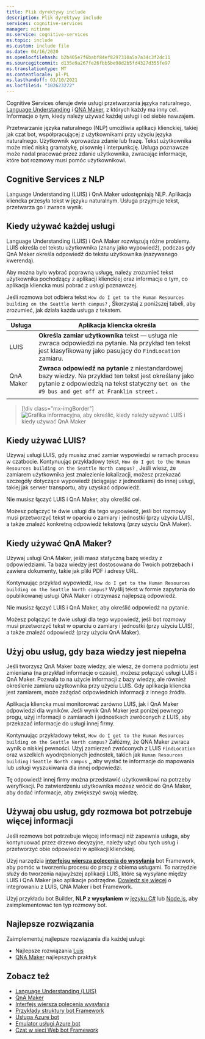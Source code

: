 ```yaml
---
title: Plik dyrektywy include
description: Plik dyrektywy include
services: cognitive-services
manager: nitinme
ms.service: cognitive-services
ms.topic: include
ms.custom: include file
ms.date: 04/16/2020
ms.openlocfilehash: b2b405e7f6babf84ef8297310a5a7a34c3f2dc11
ms.sourcegitcommit: d135e9a267fe26fbb5be98d2b5fd4327d355fe97
ms.translationtype: MT
ms.contentlocale: pl-PL
ms.lasthandoff: 03/10/2021
ms.locfileid: "102623272"
---
```

Cognitive Services oferuje dwie usługi przetwarzania języka naturalnego, [Language Understanding](../luis/what-is-luis.md) i [QNA Maker](../qnamaker/overview/overview.md), z których każdy ma inny cel. Informacje o tym, kiedy należy używać każdej usługi i od siebie nawzajem.

Przetwarzanie języka naturalnego (NLP) umożliwia aplikacji klienckiej, takiej jak czat bot, współpracującej z użytkownikami przy użyciu języka naturalnego. Użytkownik wprowadza zdanie lub frazę. Tekst użytkownika może mieć niską gramatykę, pisownię i interpunkcję. Usługa poznawcze może nadal pracować przez zdanie użytkownika, zwracając informacje, które bot rozmowy musi pomóc użytkownikowi.

## <a name="cognitive-services-with-nlp"></a>Cognitive Services z NLP

Language Understanding (LUIS) i QnA Maker udostępniają NLP. Aplikacja kliencka przesyła tekst w języku naturalnym. Usługa przyjmuje tekst, przetwarza go i zwraca wynik.

## <a name="when-to-use-each-service"></a>Kiedy używać każdej usługi

Language Understanding (LUIS) i QnA Maker rozwiązują różne problemy. LUIS określa cel tekstu użytkownika (znany jako wypowiedź), podczas gdy QnA Maker określa odpowiedź do tekstu użytkownika (nazywanego kwerendą).

Aby można było wybrać poprawną usługę, należy zrozumieć tekst użytkownika pochodzący z aplikacji klienckiej oraz informacje o tym, co aplikacja kliencka musi pobrać z usługi poznawczej.

Jeśli rozmowa bot odbiera tekst `How do I get to the Human Resources building on the Seattle North campus?` , Skorzystaj z poniższej tabeli, aby zrozumieć, jak działa każda usługa z tekstem.

|Usługa|Aplikacja kliencka określa|
|--|--|
|LUIS|**Określa zamiar użytkownika** tekst — usługa nie zwraca odpowiedzi na pytanie. Na przykład ten tekst jest klasyfikowany jako pasujący do `FindLocation` zamiaru.<br>|
|QnA Maker|**Zwraca odpowiedź na pytanie** z niestandardowej bazy wiedzy. Na przykład ten tekst jest określany jako pytanie z odpowiedzią na tekst statyczny  `Get on the #9 bus and get off at Franklin street` .|
|||

> [!div class="mx-imgBorder"]
> ![Grafika informacyjna, aby określić, kiedy należy używać LUIS i kiedy używać QnA Maker](./luis-qna-maker-together-decision.png)

## <a name="when-do-you-use-luis"></a>Kiedy używać LUIS?

Używaj usługi LUIS, gdy musisz znać zamiar wypowiedzi w ramach procesu w czatbocie. Kontynuując przykładowy tekst, `How do I get to the Human Resources building on the Seattle North campus?` , Jeśli wiesz, że zamiarem użytkownika jest znalezienie lokalizacji, możesz przekazać szczegóły dotyczące wypowiedź (ściągając z jednostkami) do innej usługi, takiej jak serwer transportu, aby uzyskać odpowiedź.

Nie musisz łączyć LUIS i QnA Maker, aby określić cel.

Możesz połączyć te dwie usługi dla tego wypowiedź, jeśli bot rozmowy musi przetworzyć tekst w oparciu o zamiary i jednostki (przy użyciu LUIS), a także znaleźć konkretną odpowiedź tekstową (przy użyciu QnA Maker).

## <a name="when-do-you-use-qna-maker"></a>Kiedy używać QnA Maker?

Używaj usługi QnA Maker, jeśli masz statyczną bazę wiedzy z odpowiedziami. Ta baza wiedzy jest dostosowana do Twoich potrzebach i zawiera dokumenty, takie jak pliki PDF i adresy URL.

Kontynuując przykład wypowiedź, `How do I get to the Human Resources building on the Seattle North campus?` Wyślij tekst w formie zapytania do opublikowanej usługi QNA Maker i otrzymasz najlepszą odpowiedź.

Nie musisz łączyć LUIS i QnA Maker, aby określić odpowiedź na pytanie.

Możesz połączyć te dwie usługi dla tego wypowiedź, jeśli bot rozmowy musi przetworzyć tekst w oparciu o zamiary i jednostki (przy użyciu LUIS), a także znaleźć odpowiedź (przy użyciu QnA Maker).

## <a name="use-both-services-when-your-knowledge-base-is-incomplete"></a>Użyj obu usług, gdy baza wiedzy jest niepełna

Jeśli tworzysz QnA Maker bazę wiedzy, ale wiesz, że domena podmiotu jest zmieniana (na przykład informacje o czasie), możesz połączyć usługi LUIS i QnA Maker. Pozwala to na użycie informacji z bazy wiedzy, ale również określenie zamiaru użytkownika przy użyciu LUIS. Gdy aplikacja kliencka jest zamiarem, może zażądać odpowiednich informacji z innego źródła.

Aplikacja kliencka musi monitorować zarówno LUIS, jak i QnA Maker odpowiedzi dla wyników. Jeśli wynik QnA Maker jest poniżej pewnego progu, użyj informacji o zamiarach i jednostkach zwróconych z LUIS, aby przekazać informacje do usługi innej firmy.

Kontynuując przykładowy tekst, `How do I get to the Human Resources building on the Seattle North campus?` Załóżmy, że QNA Maker zwraca wynik o niskiej pewności. Użyj zamierzeń zwróconych z LUIS `FindLocation` oraz wszelkich wyodrębnionych jednostek, takich jak `Human Resources building` i `Seattle North campus` ,, aby wysłać te informacje do mapowania lub usługi wyszukiwania dla innej odpowiedzi.

Tę odpowiedź innej firmy można przedstawić użytkownikowi na potrzeby weryfikacji. Po zatwierdzeniu użytkownika możesz wrócić do QnA Maker, aby dodać informacje, aby zwiększyć swoją wiedzę.

## <a name="use-both-services-when-your-chat-bot-needs-more-information"></a>Używaj obu usług, gdy rozmowa bot potrzebuje więcej informacji

Jeśli rozmowa bot potrzebuje więcej informacji niż zapewnia usługa, aby kontynuować przez drzewo decyzyjne, należy użyć obu tych usług i przetworzyć obie odpowiedzi w aplikacji klienckiej.

Użyj narzędzia **[interfejsu wiersza polecenia do wysyłania](https://github.com/Microsoft/botbuilder-tools/tree/master/packages/Dispatch)** bot Framework, aby pomóc w tworzeniu procesu do pracy z obiema usługami. To narzędzie służy do tworzenia najwyższej aplikacji LUIS, które są wysyłane między LUIS i QnA Maker jako aplikacje podrzędne. [Dowiedz się więcej](/azure/bot-service/bot-builder-tutorial-dispatch?tabs=cs) o integrowaniu z LUIS, QNA Maker i bot Framework.

Użyj przykładu bot Builder, **NLP z wysyłaniem** w [języku C#](https://github.com/microsoft/BotBuilder-Samples/tree/master/samples/csharp_dotnetcore/14.nlp-with-dispatch) lub [Node.js](https://github.com/microsoft/BotBuilder-Samples/tree/master/samples/javascript_nodejs/14.nlp-with-dispatch), aby zaimplementować ten typ rozmowy bot.

## <a name="best-practices"></a>Najlepsze rozwiązania

Zaimplementuj najlepsze rozwiązania dla każdej usługi:

* Najlepsze rozwiązania [Luis](../luis/luis-concept-best-practices.md)
* [QNA Maker](../qnamaker/concepts/best-practices.md) najlepszych praktyk

## <a name="see-also"></a>Zobacz też

* [Language Understanding (LUIS)](../luis/what-is-luis.md)
* [QnA Maker](../qnamaker/overview/overview.md)
* [Interfejs wiersza polecenia wysyłania](https://github.com/Microsoft/botbuilder-tools/tree/master/packages/Dispatch)
* [Przykłady struktury bot Framework](https://github.com/Microsoft/BotBuilder-Samples)
* [Usługa Azure bot](/azure/bot-service/bot-service-overview-introduction)
* [Emulator usługi Azure bot](https://github.com/Microsoft/BotFramework-Emulator)
* [Czat w sieci Web bot Framework](https://github.com/microsoft/BotFramework-WebChat)